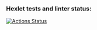 ### Hexlet tests and linter status:
[![Actions Status](https://github.com/cursed1soul/frontend-project-44/actions/workflows/hexlet-check.yml/badge.svg)](https://github.com/cursed1soul/frontend-project-44/actions)